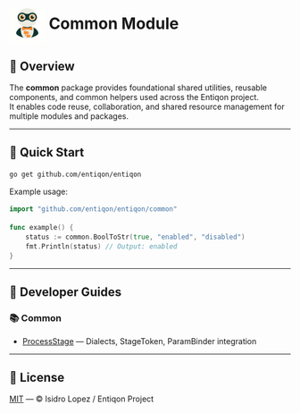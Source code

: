 <h1><img src="https://github.com/entiqon/entiqon/blob/main/assets/entiqon_sharicon.png?raw=true" align="center" height="64" width="64"> Common Module</h1>

## 🌱 Overview

The **common** package provides foundational shared utilities, reusable components, and common helpers used across the
Entiqon project.  
It enables code reuse, collaboration, and shared resource management for multiple modules and packages.

---

## 🚀 Quick Start

```bash
go get github.com/entiqon/entiqon
```

Example usage:

```go
import "github.com/entiqon/entiqon/common"

func example() {
    status := common.BoolToStr(true, "enabled", "disabled")
    fmt.Println(status) // Output: enabled
}
```

---

## 📘 Developer Guides

### 📚 Common

- [ProcessStage](guides/ProcessStage_Developer_Guide.md) — Dialects, StageToken, ParamBinder integration


---

## 📄 License

[MIT](../../../LICENSE) — © Isidro Lopez / Entiqon Project
